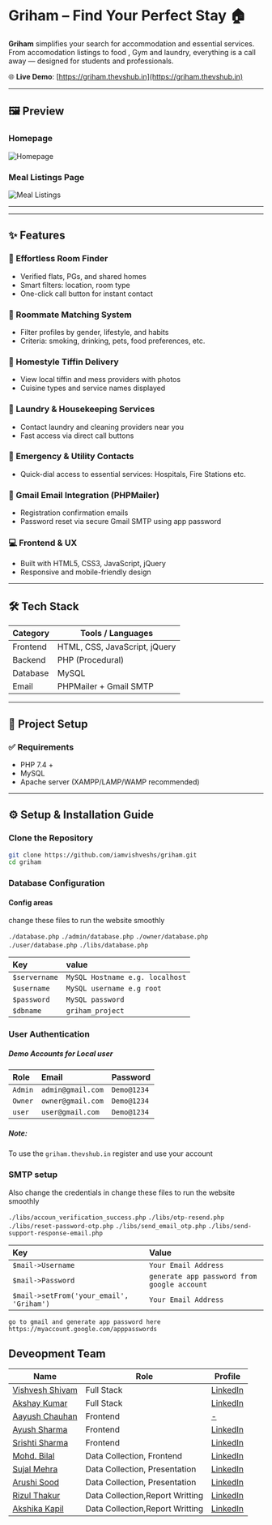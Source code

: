 # Griham – Find Your Perfect Stay 🏠

**Griham** simplifies your search for accommodation and essential services. From accomodation listings to food , Gym and laundry, everything is a call away — designed for students and professionals.


🌐 **Live Demo**: [https://griham.thevshub.in](https://griham.thevshub.in)
 
---

## 🖼 Preview

### Homepage
![Homepage](https://github.com/iamvishveshs/iamvishveshs.github.io/blob/main/assets/png/griham-homepage.png)

### Meal Listings Page
![Meal Listings](https://github.com/iamvishveshs/iamvishveshs.github.io/blob/main/assets/png/griham-services.png)

---
---

## ✨ Features

### 🏡 Effortless Room Finder
- Verified flats, PGs, and shared homes
- Smart filters: location, room type
- One-click call button for instant contact

### 👯 Roommate Matching System
- Filter profiles by gender, lifestyle, and habits
- Criteria: smoking, drinking, pets, food preferences, etc.

### 🍱 Homestyle Tiffin Delivery
- View local tiffin and mess providers with photos
- Cuisine types and service names displayed

### 🧺 Laundry & Housekeeping Services
- Contact laundry and cleaning providers near you
- Fast access via direct call buttons

### 🚨 Emergency & Utility Contacts
- Quick-dial access to essential services: Hospitals, Fire Stations etc.

### 📧 Gmail Email Integration (PHPMailer)
- Registration confirmation emails
- Password reset via secure Gmail SMTP using app password

### 💻 Frontend & UX
- Built with HTML5, CSS3, JavaScript, jQuery
- Responsive and mobile-friendly design

---

## 🛠️ Tech Stack

| Category   | Tools / Languages            |
|------------|------------------------------|
| Frontend   | HTML, CSS, JavaScript, jQuery|
| Backend    | PHP (Procedural)             |
| Database   | MySQL                        |
| Email      | PHPMailer + Gmail SMTP       |

---

## 🧩 Project Setup

### ✅ Requirements
- PHP 7.4 +
- MySQL
- Apache server (XAMPP/LAMP/WAMP recommended)
 
---

## ⚙️ Setup & Installation Guide

### Clone the Repository

```bash
git clone https://github.com/iamvishveshs/griham.git
cd griham
```
### Database Configuration

#### Config areas
change these files to run the website smoothly

`./database.php`
`./admin/database.php`
`./owner/database.php`
`./user/database.php`
`./libs/database.php`


| Key | value     | 
| :-------- | :------- | 
| `$servername` | `MySQL Hostname e.g. localhost` | 
| `$username` | `MySQL username e.g root` |
| `$password` | `MySQL password` |
| `$dbname` | `griham_project` |


### User Authentication

##### Demo Accounts for Local user


| Role | Email     | Password                |
| :-------- | :------- | :------------------------- |
| `Admin` | `admin@gmail.com` |  `Demo@1234`|
| `Owner` | `owner@gmail.com` |  `Demo@1234`|
| `user` | `user@gmail.com` |  `Demo@1234`|

##### Note:

To use the `griham.thevshub.in` register and use your account 



### SMTP setup
Also change the credentials in 
change these files to run the website smoothly

`./libs/accoun_verification_success.php`
`./libs/otp-resend.php`
`./libs/reset-password-otp.php`
`./libs/send_email_otp.php`
`./libs/send-support-response-email.php`

| Key | Value     | 
| :-------- | :------- |
| `$mail->Username` | `Your Email Address` | 
| `$mail->Password` | `generate app password from google account` |
| `$mail->setFrom('your_email', 'Griham')`| `Your Email Address`|

`go to gmail and generate app password here`
`https://myaccount.google.com/apppasswords` 


## Deveopment Team 
| Name                                                   | Role                   | Profile                                             |
| ------------------------------------------------------ | ---------------------- | --------------------------------------------------- |
| [Vishvesh Shivam](https://github.com/iamvishveshs)      | Full Stack | [LinkedIn](https://www.linkedin.com/in/iamvishveshs)           |
| [Akshay Kumar](https://github.com/ak-11bhardwaj) | Full Stack    | [LinkedIn](https://www.linkedin.com/in/akshaykumar0405) |
| [Aayush Chauhan](#)        | Frontend      | [-](#)          |
| [Ayush Sharma](https://github.com/Ayusharma24)   | Frontend    | [LinkedIn](https://www.linkedin.com/in/ayush-sharma-student)  |
| [Srishti Sharma](https://github.com/SrishtiSharma645)   | Frontend    | [LinkedIn](https://www.linkedin.com/in/srishti-sharma-1593452b2)  |
| [Mohd. Bilal](#)   | Data Collection, Frontend   | [LinkedIn](https://www.linkedin.com/in/mohd-bilal-264831339)  |
| [Sujal Mehra](https://github.com/Sujal-Hawkeye)   | Data Collection, Presentation  | [LinkedIn](https://www.linkedin.com/in/sujal-mehra--)  |
| [Arushi Sood](#)   | Data Collection, Presentation  | [LinkedIn](https://www.linkedin.com/in/arushi-sood-975aa2269)  |
| [Rizul Thakur](#)   | Data Collection,Report Writting   | [LinkedIn](https://www.linkedin.com/in/rizul-thakur-a5bb57289)  |
| [Akshika Kapil](#)   | Data Collection,Report Writting   | [LinkedIn](https://www.linkedin.com/in/akshika-kapil-a62b09289)  |
